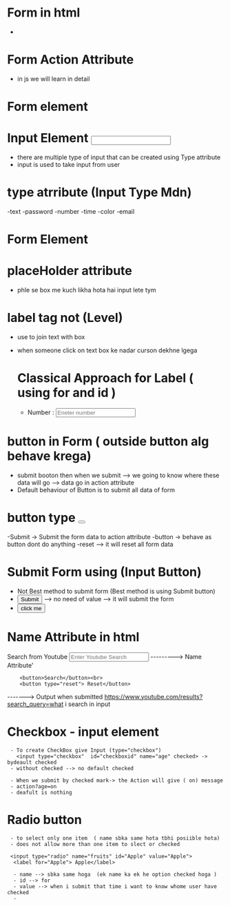 # Form in html
  - <form></form>


# Form Action Attribute
- <form action="/action.php">  in js we will learn  in detail


# Form element
  # Input Element  <input type="">
  - there are multiple type of input that can be created using Type attribute
  - input is used to take input from user


  # type atrribute  (Input Type Mdn)
  -text
  -password
  -number
  -time
  -color
  -email


# Form Element
  
  # placeHolder attribute 
  - phle se box me kuch likha hota hai input lete tym

  # label tag    not (Level)
  - use  to join text with box
  - when someone click on text box ke nadar curson dekhne lgega

    # Classical Approach for Label  ( using for and id )
    -  <label for="number">Number : </label>
         <input type="number" placeholder="Eneter number" id="number">

  # button in Form ( outside button alg behave krega)
  - submit booton then when we submit --> we going to know where these data will go --> data go in action attribute
  - Default behaviour of Button is to submit all data of form 
  
  # button type <button type="">
   -Submit  -> Submit the form data to action attribute
   -button  -> behave as button dont do anything
   -reset   --> it will reset all form data


  # Submit Form using (Input Button)
   - Not Best method to submit form (Best method is using Submit button)
   - <input type="submit"> --> no need of value --> it will submit the form
   - <input type="Button" value="click me">

  # Name Attribute in html
  <form action="https://www.youtube.com/results">
        <label for="Text1">Search from Youtube</label>
        <input type="text"
        placeholder="Enter Youtube Search"
        id="Text1"
        name="search_query">  ---------> Name Attribute'

        <button>Search</button><br>
        <button type="reset"> Reset</button>  
        
-------> Output when submitted
        https://www.youtube.com/results?search_query=what i search in input
      </form>
  
   # Checkbox - input element
     - To create CheckBox give Input (type="checkbox")
       <input type="checkbox"  id="checkboxid" name="age" checked> -> bydeault checked
     - without checked --> no default checked

     - When we submit by checked mark-> the Action will give ( on) message
     - action?age=on
     - deafult is nothing
   

   # Radio button
     - to select only one item  ( name sbka same hota tbhi posiible hota)
     - does not allow more than one item to slect or checked

     <input type="radio" name="fruits" id="Apple" value="Apple">
      <label for="Apple"> Apple</label>

      - name --> sbka same hoga  (ek name ka ek he option checked hoga )
      - id --> for 
      - value --> when i submit that time i want to know whome user have checked
      -

















